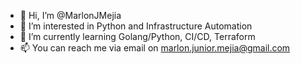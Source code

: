 - 👋 Hi, I’m @MarlonJMejia
- 👀 I’m interested in Python and Infrastructure Automation
- 🌱 I’m currently learning Golang/Python, CI/CD, Terraform
- 📫 You can reach me via email on marlon.junior.mejia@gmail.com

<!---
MarlonJMejia/MarlonJMejia is a ✨ special ✨ repository because its `README.md` (this file) appears on your GitHub profile.
You can click the Preview link to take a look at your changes.
--->
